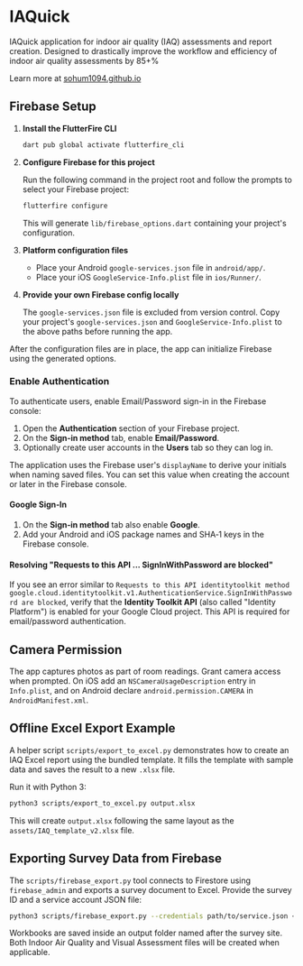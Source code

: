 # IAQuick
IAQuick application for indoor air quality (IAQ) assessments and report creation. Designed to drastically improve the workflow and efficiency of indoor air quality assessments by 85+%

Learn more at [sohum1094.github.io](url)

## Firebase Setup

1. **Install the FlutterFire CLI**

   ```bash
   dart pub global activate flutterfire_cli
   ```

2. **Configure Firebase for this project**

   Run the following command in the project root and follow the prompts to select your Firebase project:

   ```bash
   flutterfire configure
   ```

   This will generate `lib/firebase_options.dart` containing your project's configuration.

3. **Platform configuration files**

   - Place your Android `google-services.json` file in `android/app/`.
   - Place your iOS `GoogleService-Info.plist` file in `ios/Runner/`.

4. **Provide your own Firebase config locally**

   The `google-services.json` file is excluded from version control. Copy
   your project's `google-services.json` and `GoogleService-Info.plist`
   to the above paths before running the app.

After the configuration files are in place, the app can initialize Firebase using the generated options.

### Enable Authentication

To authenticate users, enable Email/Password sign-in in the Firebase console:

1. Open the **Authentication** section of your Firebase project.
2. On the **Sign-in method** tab, enable **Email/Password**.
3. Optionally create user accounts in the **Users** tab so they can log in.

The application uses the Firebase user's `displayName` to derive your initials
when naming saved files. You can set this value when creating the account or
later in the Firebase console.

#### Google Sign‑In

1. On the **Sign‑in method** tab also enable **Google**.
2. Add your Android and iOS package names and SHA‑1 keys in the Firebase console.

#### Resolving "Requests to this API ... SignInWithPassword are blocked"

If you see an error similar to `Requests to this API identitytoolkit method
google.cloud.identitytoolkit.v1.AuthenticationService.SignInWithPassword are
blocked`, verify that the **Identity Toolkit API** (also called "Identity
Platform") is enabled for your Google Cloud project. This API is required for
email/password authentication.

## Camera Permission

The app captures photos as part of room readings. Grant camera access when
prompted. On iOS add an `NSCameraUsageDescription` entry in `Info.plist`, and on
Android declare `android.permission.CAMERA` in `AndroidManifest.xml`.

## Offline Excel Export Example

A helper script `scripts/export_to_excel.py` demonstrates how to create an IAQ Excel
report using the bundled template. It fills the template with sample data and
saves the result to a new `.xlsx` file.

Run it with Python 3:

```bash
python3 scripts/export_to_excel.py output.xlsx
```

This will create `output.xlsx` following the same layout as the
`assets/IAQ_template_v2.xlsx` file.

## Exporting Survey Data from Firebase

The `scripts/firebase_export.py` tool connects to Firestore using
`firebase_admin` and exports a survey document to Excel. Provide the survey ID
and a service account JSON file:

```bash
python3 scripts/firebase_export.py --credentials path/to/service.json <surveyId>
```

Workbooks are saved inside an output folder named after the survey site. Both
Indoor Air Quality and Visual Assessment files will be created when applicable.
